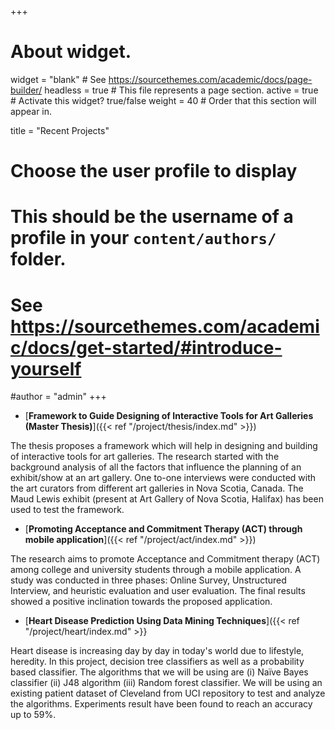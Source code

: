 +++
# About widget.
widget = "blank"  # See https://sourcethemes.com/academic/docs/page-builder/
headless = true  # This file represents a page section.
active = true  # Activate this widget? true/false
weight = 40  # Order that this section will appear in.

title = "Recent Projects"

# Choose the user profile to display
# This should be the username of a profile in your `content/authors/` folder.
# See https://sourcethemes.com/academic/docs/get-started/#introduce-yourself
#author = "admin"
+++

- [**Framework to Guide Designing of Interactive Tools for Art Galleries (Master Thesis)**]({{< ref "/project/thesis/index.md" >}})

The thesis proposes a framework which will help in designing and building of interactive tools for art galleries. The research started with the background analysis of all the factors that influence the planning of an exhibit/show at an art gallery. One to-one interviews were conducted with the art curators from different art galleries in Nova Scotia, Canada. The Maud Lewis exhibit (present at Art Gallery of Nova Scotia, Halifax) has been used to test the framework. 

- [**Promoting Acceptance and Commitment Therapy (ACT) through mobile application**]({{< ref "/project/act/index.md" >}})

The research aims to promote Acceptance and Commitment therapy (ACT) among college and university students through a mobile application. A study was conducted in three phases: Online Survey, Unstructured Interview, and heuristic evaluation and user evaluation.  The final results showed a positive inclination towards the proposed application.


- [**Heart Disease Prediction Using Data Mining Techniques**]({{< ref "/project/heart/index.md" >}}

Heart disease is increasing day by day in today's world due to lifestyle, heredity. In this project, decision tree classifiers as well as a probability based classifier. The algorithms that we will be using are (i) Naïve Bayes classifier (ii) J48 algorithm (iii) Random forest classifier. We will be using an existing patient dataset of Cleveland from UCI repository to test and analyze the algorithms. Experiments result have been found to reach an accuracy up to 59%.

